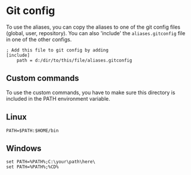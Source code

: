 # Git config

To use the aliases, you can copy the aliases to one of the git config files (global, user, repository). You can also 'include' the `aliases.gitconfig` file in one of the other configs.


```
; Add this file to git config by adding 
[include]
    path = d:/dir/to/this/file/aliases.gitconfig
```

## Custom commands

To use the custom commands, you have to make sure this directory is included in the PATH environment variable.


## Linux
```
PATH=$PATH:$HOME/bin
```

## Windows
```
set PATH=%PATH%;C:\your\path\here\
set PATH=%PATH%;%CD%
```